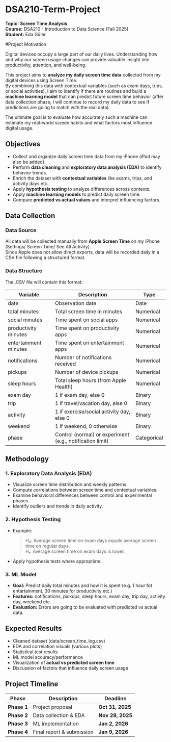 # DSA210-Term-Project
**Topic:** **Screen Time Analysis**  
**Course:** DSA210 - Introduction to Data Science (Fall 2025)  
**Student:** Eda Güler

#Project Motivation

Digital devices occupy a large part of our daily lives. Understanding how and why our screen usage changes can provide valuable insight into productivity, attention, and well-being.  

This project aims to **analyze my daily screen time data** collected from my digital devices using Screen Time.  
By combining this data with contextual variables (such as exam days, trips, or social activities), I aim to identify if there are routines and build a **machine learning model** that can predict future screen time behavior (after data collection phase, I will continue to record my daily data to see if predictions are going to match with the real data).

The ultimate goal is to evaluate how accurately such a machine can estimate my real-world screen habits and what factors most influence digital usage.

## Objectives   
- Collect and organize daily screen time data from my iPhone (iPad may also be added).  
- Perform **data cleaning** and **exploratory data analysis (EDA)** to identify behavior trends.  
- Enrich the dataset with **contextual variables** like exams, trips, and activity days etc..  
- Apply **hypothesis testing** to analyze differences across contexts.  
- Apply **machine learning models** to predict daily screen time.  
- Compare **predicted vs actual values** and interpret influencing factors.

## Data Collection  
### Data Source  
All data will be collected manually from **Apple Screen Time** on my iPhone (Settings/ Screen Time/ See All Activity).  
Since Apple does not allow direct exports, data will be recorded daily in a CSV file following a structured format. 

### Data Structure
The .CSV file will contain this format:

| Variable | Description | Type |
|-----------|-------------|------|
| date | Observation date | Date |
| total minutes | Total screen time in minutes | Numerical |
| social minutes | Time spent on social apps | Numerical |
| productivity minutes | Time spent on productivity apps | Numerical |
| entertainment minutes | Time spent on entertainment apps | Numerical |
| notifications | Number of notifications received | Numerical |
| pickups | Number of device pickups | Numerical |
| sleep hours | Total sleep hours (from Apple Health) | Numerical |
| exam day | 1 if exam day, else 0 | Binary |
| trip | 1 if travel/vacation day, else 0 | Binary |
| activity | 1 if exercise/social activity day, else 0 | Binary |
| weekend | 1 if weekend, 0 otherwise | Binary |
| phase | Control (normal) or experiment (e.g., notification limit) | Categorical |

## Methodology  
### 1. **Exploratory Data Analysis (EDA)**  
- Visualize screen time distribution and weekly patterns.  
- Compute correlations between screen time and contextual variables.  
- Examine behavioral differences between control and experimental phases.  
- Identify outliers and trends in daily activity.  

### 2. **Hypothesis Testing**  
- Example:  
  > H₀: Average screen time on exam days equals average screen time on regular days.  
  > H₁: Average screen time on exam days is lower.  
- Apply hypothesis tests where appropriate.

### 3. **ML Model**  
- **Goal:** Predict daily total minutes and how it is spent (e.g. 1 hour fot entartainment, 30 minutes for productivity etc.)
- **Features:** notifications, pickups, sleep hours, exam day, trip day, activity day, weekend etc.
- **Evaluation:**  Errors are going to be evaluated with predicted vs actual data.

## Expected Results  
- Cleaned dataset (data/screen_time_log.csv)  
- EDA and correlation visuals (various plots)  
- Statistical test results
- ML model accuracy/performance 
- Visualization of **actual vs predicted screen time**  
- Discussion of factors that influence daily screen usage  

## Project Timeline  
| Phase | Description | Deadline |
|-------|--------------|-----------|
| **Phase 1** | Project proposal | **Oct 31, 2025** |
| **Phase 2** | Data collection & EDA | **Nov 28, 2025** |
| **Phase 3** | ML implementation | **Jan 2, 2026** |
| **Phase 4** | Final report & submission | **Jan 9, 2026** |




  





